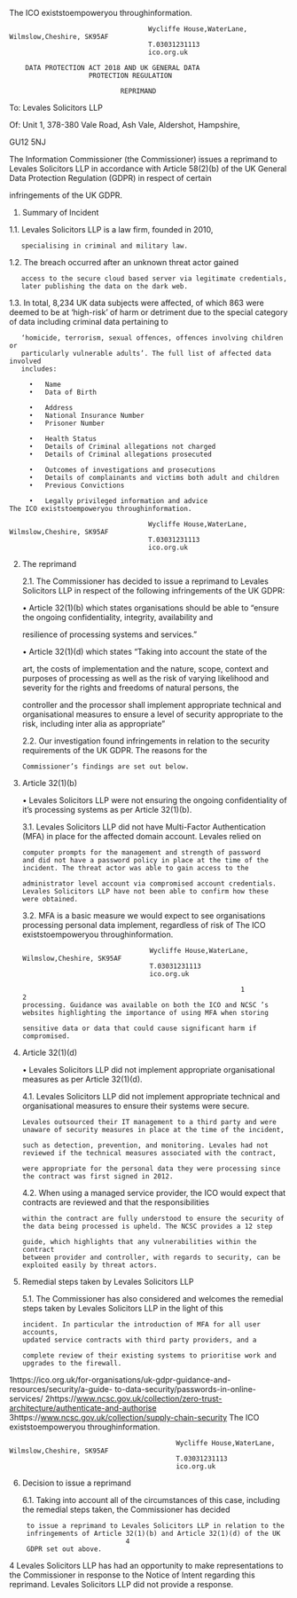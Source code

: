 The ICO existstoempoweryou throughinformation.

                                       Wycliffe House,WaterLane, Wilmslow,Cheshire, SK95AF
                                       T.03031231113
                                       ico.org.uk

        DATA PROTECTION ACT 2018 AND UK GENERAL DATA
                        PROTECTION REGULATION

                                REPRIMAND

To: Levales Solicitors LLP

Of: Unit 1, 378-380 Vale Road, Ash Vale, Aldershot, Hampshire,

GU12 5NJ

The Information Commissioner (the Commissioner) issues a reprimand to
Levales Solicitors LLP in accordance with Article 58(2)(b) of the UK
General Data Protection Regulation (GDPR) in respect of certain

infringements of the UK GDPR.

   1. Summary of Incident

   1.1.      Levales Solicitors LLP is a law firm, founded in 2010,

       specialising in criminal and military law.

   1.2.      The breach occurred after an unknown threat actor gained

       access to the secure cloud based server via legitimate credentials,
       later publishing the data on the dark web.

   1.3.      In total, 8,234 UK data subjects were affected, of which 863
       were deemed to be at ‘high-risk’ of harm or detriment due to the
       special category of data including criminal data pertaining to

       ‘homicide, terrorism, sexual offences, offences involving children or
       particularly vulnerable adults’. The full list of affected data involved
       includes:

         •   Name
         •   Data of Birth

         •   Address
         •   National Insurance Number
         •   Prisoner Number

         •   Health Status
         •   Details of Criminal allegations not charged
         •   Details of Criminal allegations prosecuted

         •   Outcomes of investigations and prosecutions
         •   Details of complainants and victims both adult and children
         •   Previous Convictions

         •   Legally privileged information and advice                                       The ICO existstoempoweryou throughinformation.

                                       Wycliffe House,WaterLane, Wilmslow,Cheshire, SK95AF
                                       T.03031231113
                                       ico.org.uk

2. The reprimand

   2.1.      The Commissioner has decided to issue a reprimand to
       Levales Solicitors LLP in respect of the following infringements of
       the UK GDPR:

   •  Article 32(1)(b) which states organisations should be able to
      “ensure the ongoing confidentiality, integrity, availability and

      resilience of processing systems and services.”

   •  Article 32(1)(d) which states “Taking into account the state of the

      art, the costs of implementation and the nature, scope, context and
      purposes of processing as well as the risk of varying likelihood and
      severity for the rights and freedoms of natural persons, the

      controller and the processor shall implement appropriate technical
      and organisational measures to ensure a level of security
      appropriate to the risk, including inter alia as appropriate”

   2.2.      Our investigation found infringements in relation to the
       security requirements of the UK GDPR. The reasons for the

       Commissioner’s findings are set out below.

3. Article 32(1)(b)

   •  Levales Solicitors LLP were not ensuring the ongoing confidentiality
      of it’s processing systems as per Article 32(1)(b).

   3.1.      Levales Solicitors LLP did not have Multi-Factor Authentication
       (MFA) in place for the affected domain account. Levales relied on

       computer prompts for the management and strength of password
       and did not have a password policy in place at the time of the
       incident. The threat actor was able to gain access to the

       administrator level account via compromised account credentials.
       Levales Solicitors LLP have not been able to confirm how these
       were obtained.

   3.2.      MFA is a basic measure we would expect to see organisations
       processing personal data implement, regardless of risk of                                       The ICO existstoempoweryou throughinformation.

                                       Wycliffe House,WaterLane, Wilmslow,Cheshire, SK95AF
                                       T.03031231113
                                       ico.org.uk

                                                              1           2
       processing. Guidance was available on both the ICO and NCSC ’s
       websites highlighting the importance of using MFA when storing

       sensitive data or data that could cause significant harm if
       compromised.

4. Article 32(1)(d)

   •  Levales Solicitors LLP did not implement appropriate organisational
      measures as per Article 32(1)(d).

   4.1.      Levales Solicitors LLP did not implement appropriate technical
       and organisational measures to ensure their systems were secure.

       Levales outsourced their IT management to a third party and were
       unaware of security measures in place at the time of the incident,

       such as detection, prevention, and monitoring. Levales had not
       reviewed if the technical measures associated with the contract,

       were appropriate for the personal data they were processing since
       the contract was first signed in 2012.

   4.2.      When using a managed service provider, the ICO would
       expect that contracts are reviewed and that the responsibilities

       within the contract are fully understood to ensure the security of
       the data being processed is upheld. The NCSC provides a 12 step

       guide, which highlights that any vulnerabilities within the contract
       between provider and controller, with regards to security, can be
       exploited easily by threat actors.

5. Remedial steps taken by Levales Solicitors LLP

   5.1.      The Commissioner has also considered and welcomes the
       remedial steps taken by Levales Solicitors LLP in the light of this

       incident. In particular the introduction of MFA for all user accounts,
       updated service contracts with third party providers, and a

       complete review of their existing systems to prioritise work and
       upgrades to the firewall.

1https://ico.org.uk/for-organisations/uk-gdpr-guidance-and-resources/security/a-guide-
to-data-security/passwords-in-online-services/
2https://www.ncsc.gov.uk/collection/zero-trust-architecture/authenticate-and-authorise
3https://www.ncsc.gov.uk/collection/supply-chain-security                                              The ICO existstoempoweryou throughinformation.

                                              Wycliffe House,WaterLane, Wilmslow,Cheshire, SK95AF
                                              T.03031231113
                                              ico.org.uk

6. Decision to issue a reprimand

    6.1.       Taking into account all of the circumstances of this case,
        including the remedial steps taken, the Commissioner has decided

        to issue a reprimand to Levales Solicitors LLP in relation to the
        infringements of Article 32(1)(b) and Article 32(1)(d) of the UK
                                 4
        GDPR set out above.

4
  Levales Solicitors LLP has had an opportunity to make representations to the
Commissioner in response to the Notice of Intent regarding this reprimand. Levales
Solicitors LLP did not provide a response.
